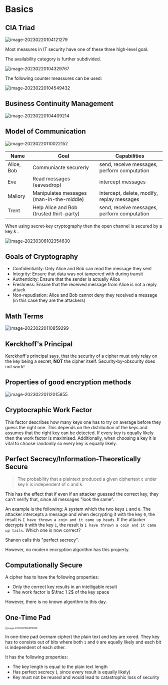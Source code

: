 # Basics

## CIA Triad

![image-20230220104121279](res/0_Basic/image-20230220104121279.png)

Most measures in IT security have one of these three high-level goal.

The availability category is further subdivided.

![image-20230220104329767](res/0_Basic/image-20230220104329767.png)

The following counter meassures can be used:

![image-20230220104549432](res/0_Basic/image-20230220104549432.png)

## Business Continuity Management

![image-20230220104409214](res/0_Basic/image-20230220104409214.png) 

## Model of Communication

![image-20230220110022152](res/0_Basic/image-20230220110022152.png)

| Name       | Goal                                     | Capabilities                                |
| ---------- | ---------------------------------------- | ------------------------------------------- |
| Alice, Bob | Communiacte securerly                    | send, receive messages, perform computation |
| Eve        | Read messages (eavesdrop)                | intercept messages                          |
| Mallory    | Manipulates messages (man-in-the-middle) | intercept, delete, modify, replay messages  |
| Trent      | Help Alice and Bob (trusted thirt-party) | send, receive messages, perform computation |

When using secret-key cryptography then the open channel is secured by a key $k$ .

![image-20230306102354630](res/0_Basic/image-20230306102354630.png)

## Goals of Cryptography

* Confidentiality: Only Alice and Bob can read the message they sent
* Integrity: Ensure that data was not tampered with during transit
* Authenticity: Ensure that the sender is actually Alice
* Freshness:  Ensure that the received message from Alice is not a reply attack
* Non-repudiation: Alice and Bob cannot deny they received a message (in this case they are the attackers)

## Math Terms

![image-20230220110859299](res/0_Basic/image-20230220110859299.png)

## Kerckhoff's Principal

Kerckhoff's principal says, that the security of a cipher must only relay on the key being a secret, **NOT** the cipher itself. Security-by-obscurity does not work!

## Properties of good encryption methods

![image-20230220112015855](res/0_Basic/image-20230220112015855.png)

## Cryptocraphic Work Factor

This factor describes how many keys one has to try on average before they guess the right one. This depends on the distribution of the keys and assumes that the right key can be detected. If every key is equally likely then the work factor is maximised. Additionally, when choosing a key it is vital to choose randomly so every key is equally likely.

## Perfect Secrecy/Information-Theoretically Secure

> The probability that a plaintext produced a given ciphertext c under key k is independent of c and k.

This has the effect that if even if an attacker guessed the correct key, they can't verify that, since all messages "look the same".

An example is the following: A system which the two keys `1` and `0`. The attacker intercepts a message and when decrypting it with the key `0`, the result is `I have thrown a coin and it came up heads`. If the attacker decrypts it with the key `1`, the result is `I have thrown a coin and it came up tails`. Which one is now correct?

Shanon calls this "perfect secrecy".

However, no modern encryption algorithm has this property.

## Computationally Secure

A cipher has to have the following properties:

* Only the correct key results in an intelligable result
* The work factor is $\frac 1 2$ of the key space

However, there is no known algorithm to this day.

## One-Time Pad

<img src="res/0_Basic/image-20230529094518506.png" alt="image-20230529094518506" style="zoom:50%;" />

In one-time pad (vernam cipher) the plain text and key are xored. They key has to consists out of bits where both `1` and `0` are equally likely and each bit is independent of each other.

It has the following properties:

* The key length is equal to the plain text length
* Has perfect secrecy (, since every result is equally likely)
* Key must not be reused and would lead to catastrophic loss of security
